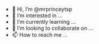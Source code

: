 - 👋 Hi, I’m @mrprinceytsp
- 👀 I’m interested in ...
- 🌱 I’m currently learning ...
- 💞️ I’m looking to collaborate on ...
- 📫 How to reach me ...

<!---
mrprinceytsp/mrprinceytsp is a ✨ special ✨ repository because its `README.md` (this file) appears on your GitHub profile.
You can click the Preview link to take a look at your changes.
--->

